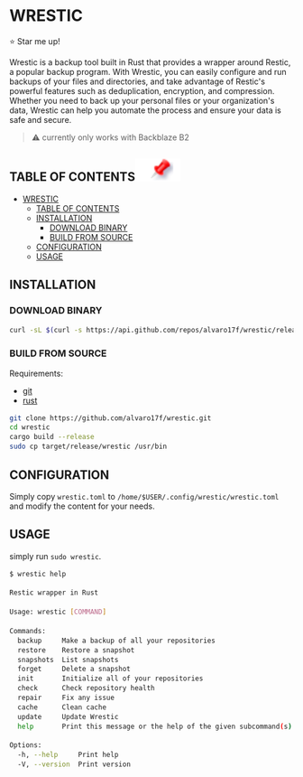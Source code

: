 # WRESTIC

:star: Star me up!

Wrestic is a backup tool built in Rust that provides a wrapper around Restic, a popular backup program. With Wrestic, you can easily configure and run backups of your files and directories, and take advantage of Restic's powerful features such as deduplication, encryption, and compression. Whether you need to back up your personal files or your organization's data, Wrestic can help you automate the process and ensure your data is safe and secure.

> ⚠️ currently only works with Backblaze B2

## TABLE OF CONTENTS[![](https://raw.githubusercontent.com/aregtech/areg-sdk/master/docs/img/pin.svg)](#table-of-contents)
- [WRESTIC](#wrestic)
  - [TABLE OF CONTENTS](#table-of-contents)
  - [INSTALLATION](#installation)
    - [DOWNLOAD BINARY](#download-binary)
    - [BUILD FROM SOURCE](#build-from-source)
  - [CONFIGURATION](#configuration)
  - [USAGE](#usage)



## INSTALLATION

### DOWNLOAD BINARY

```sh
curl -sL $(curl -s https://api.github.com/repos/alvaro17f/wrestic/releases/latest | grep browser_download_url | cut -d '"' -f 4) | sudo tar zxf - -C /usr/bin --overwrite
```

### BUILD FROM SOURCE
Requirements:
- [git](https://git-scm.com/)
- [rust](https://rust-lang.org/)

```sh
git clone https://github.com/alvaro17f/wrestic.git
cd wrestic
cargo build --release
sudo cp target/release/wrestic /usr/bin
```

## CONFIGURATION

Simply copy `wrestic.toml` to `/home/$USER/.config/wrestic/wrestic.toml` and modify the content for your needs.

## USAGE

simply run `sudo wrestic`.

```sh
$ wrestic help

Restic wrapper in Rust

Usage: wrestic [COMMAND]

Commands:
  backup     Make a backup of all your repositories
  restore    Restore a snapshot
  snapshots  List snapshots
  forget     Delete a snapshot
  init       Initialize all of your repositories
  check      Check repository health
  repair     Fix any issue
  cache      Clean cache
  update     Update Wrestic
  help       Print this message or the help of the given subcommand(s)

Options:
  -h, --help     Print help
  -V, --version  Print version

```

